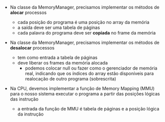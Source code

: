 - Na classe da MemoryManager, precisamos implementar os métodos de **alocar** processos
    - cada posição do programa é uma posição no array da memória
    - a saída deve ser uma tabela de páginas
    - cada palavra do programa deve ser **copiada** no frame da memória

- Na classe da MemoryManager, precisamos implementar os métodos de **desalocar** processos
    - tem como entrada a tabela de páginas
    - deve liberar os frames da memória alocada
        - podemos colocar null ou fazer como o gerenciador de memória real, indicando que os índices do array estão disponíveis para realocação de outro programa (sobrescrita)


- Na CPU, devemos implementar a função de Memory Mapping (MMU) para o nosso sistema executar o programa a partir das posições lógicas das instrução
    - a entrada da função de MMU é tabela de páginas e a posição lógica da instrução